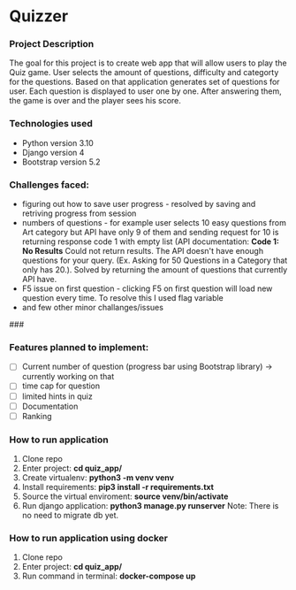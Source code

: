 # Quizzer
<h3>Project Description</h3>
<p>The goal for this project is to create web app that will allow users to play the Quiz game. User selects the amount of questions, difficulty and categorty for the questions. Based on that application generates set of questions for user. Each question is displayed to user one by one. After answering them, the game is over and the player sees his score.</p>

<h3>Technologies used</h3>
<ul>
  <li>Python version 3.10</li>
  <li>Django version 4</li>
  <li>Bootstrap version 5.2</li>
</ul>

<h3>Challenges faced:</h3>
<ul>
  <li>figuring out how to save user progress - resolved by saving and retriving progress from session</li>
  <li>numbers of questions - for example user selects 10 easy questions from Art category but API have only 9 of them and sending request for 10 is returning response code 1 with empty list (API documentation: <b>Code 1: No Results</b> Could not return results. The API doesn't have enough questions for your query. (Ex. Asking for 50 Questions in a Category that only has 20.). Solved by returning the amount of questions that currently API have.</li>
  <li>F5 issue on first question - clicking F5 on first question will load new question every time. To resolve this I used flag variable</li>
  <li>and few other minor challanges/issues</li>
</ul>

\### <h3>Features planned to implement:</h3>
- [ ] Current number of question (progress bar using Bootstrap library) -> currently working on that
- [ ] time cap for question
- [ ] limited hints in quiz
- [ ] Documentation
- [ ] Ranking

<h3>How to run application</h3>
<ol>
  <li>Clone repo</li>
  <li>Enter project: <b>cd quiz_app/ </b></li>
  <li>Create virtualenv: <b>python3 -m venv venv </b></li>
  <li>Install requirements: <b>pip3 install -r requirements.txt </b></li>
  <li>Source the virtual enviroment: <b>source venv/bin/activate</b></li>
  <li>Run django application: <b>python3 manage.py runserver</b> Note: There is no need to migrate db yet.</li>
</ol>

<h3>How to run application using docker</h3>
<ol>
  <li>Clone repo</li>
  <li>Enter project: <b>cd quiz_app/ </b></li>
  <li>Run command in terminal: <b>docker-compose up</b></li>
</ol>
